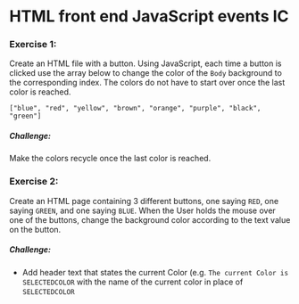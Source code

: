 # HTML front end JavaScript events IC

### Exercise 1:
Create an HTML file with a button. Using JavaScript, each time a button is clicked use the array below to change the color of the ```Body``` background to the corresponding index. The colors do not have to start over once the last color is reached.

``` ["blue", "red", "yellow", "brown", "orange", "purple", "black", "green"]  ```

##### Challenge:
Make the colors recycle once the last color is reached.

### Exercise 2:
Create an HTML page containing 3 different buttons, one saying ```RED```, one saying ```GREEN```, and one saying ```BLUE```.
When the User holds the mouse over one of the buttons, change the background color according to the text value on the button.

##### Challenge:
* Add header text that states the current Color (e.g. `The current Color is SELECTEDCOLOR` with the name of the current color in place of `SELECTEDCOLOR`



